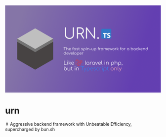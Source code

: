 ![banner](https://github.com/kwaitsing/urn/blob/main/arts/banner.png?raw=true)

# urn
⚱️ Aggressive backend framework with Unbeatable Efficiency, supercharged by bun.sh
